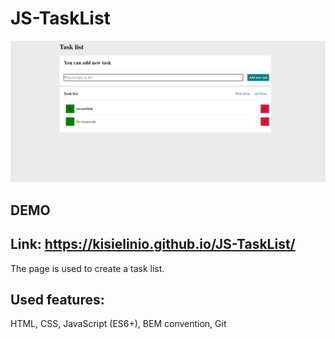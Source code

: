 # JS-TaskList

![Alt text](image.png)
## DEMO
## Link: https://kisielinio.github.io/JS-TaskList/

The page is used to create a task list.

## Used features:

HTML, CSS, JavaScript (ES6+), BEM convention, Git
